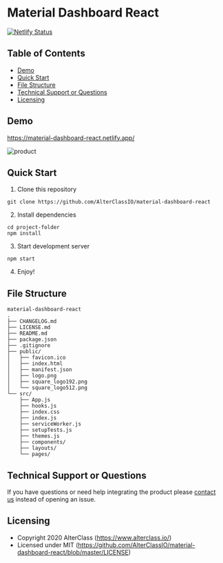 # Material Dashboard React

[![Netlify Status](https://api.netlify.com/api/v1/badges/b109452a-f701-45cb-8699-65f2ed1b2638/deploy-status)](https://app.netlify.com/sites/material-dashboard-react/deploys)

## Table of Contents

* [Demo](#demo)
* [Quick Start](#quick-start)
* [File Structure](#file-structure)
* [Technical Support or Questions](#technical-support-or-questions)
* [Licensing](#licensing)

## Demo

https://material-dashboard-react.netlify.app/

![product](https://user-images.githubusercontent.com/4352286/80474817-39e23c80-8948-11ea-99f2-529b43814781.gif)

## Quick Start

1. Clone this repository
  ```
  git clone https://github.com/AlterClassIO/material-dashboard-react
  ```
2. Install dependencies
  ```
  cd project-folder
  npm install
  ```
3. Start development server
  ```
  npm start
  ```
4. Enjoy!

## File Structure

```
material-dashboard-react
.
├── CHANGELOG.md
├── LICENSE.md
├── README.md
├── package.json
├── .gitignore
├── public/
│   ├── favicon.ico
│   ├── index.html
│   ├── manifest.json
│   ├── logo.png
│   ├── square_logo192.png
│   └── square_logo512.png
└── src/
    ├── App.js
    ├── hooks.js
    ├── index.css
    ├── index.js
    ├── serviceWorker.js
    ├── setupTests.js
    ├── themes.js
    ├── components/
    ├── layouts/
    └── pages/
```

## Technical Support or Questions

If you have questions or need help integrating the product please [contact us](mailto:contact@alterclass.io?subject=[AlterClass][MaterialDashboardReact]) instead of opening an issue.

## Licensing

- Copyright 2020 AlterClass (https://www.alterclass.io/)
- Licensed under MIT (https://github.com/AlterClassIO/material-dashboard-react/blob/master/LICENSE)
    
    
